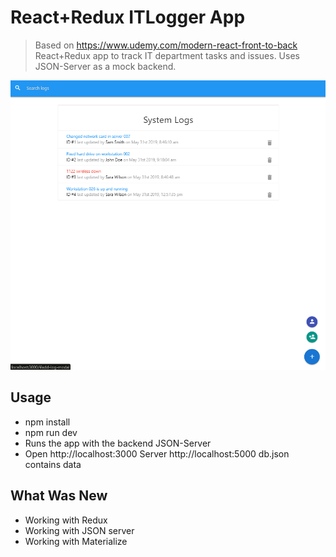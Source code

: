 # React+Redux ITLogger App
> Based on https://www.udemy.com/modern-react-front-to-back
> React+Redux app to track IT department tasks and issues. Uses JSON-Server as a mock backend.

![](screenshot.png)

## Usage
* npm install
* npm run dev
* Runs the app with the backend JSON-Server
* Open http://localhost:3000 Server http://localhost:5000 db.json contains data

## What Was New
* Working with Redux
* Working with JSON server
* Working with Materialize